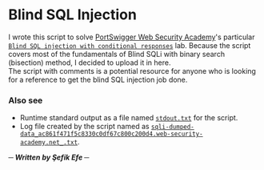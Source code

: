 # Blind SQL Injection
I wrote this script to solve [PortSwigger Web Security Academy](https://portswigger.net/web-security/)'s particular [`Blind SQL injection with conditional responses`](https://portswigger.net/web-security/sql-injection/blind/lab-conditional-responses) lab. Because the script covers most of the fundamentals of Blind SQLi with binary search (bisection) method, I decided to upload it in here.
<br>
The script with comments is a potential resource for anyone who is looking for a reference to get the blind SQL injection job done.
<br>
### Also see
- Runtime standard output as a file named [`stdout.txt`](stdout.txt) for the script.
- Log file created by the script named as [`sqli-dumped-data_ac861f471f5c8330c0df67c800c200d4.web-security-academy.net_.txt`](sqli-dumped-data_ac861f471f5c8330c0df67c800c200d4.web-security-academy.net_.txt).

___─ Written by Şefik Efe ─___

